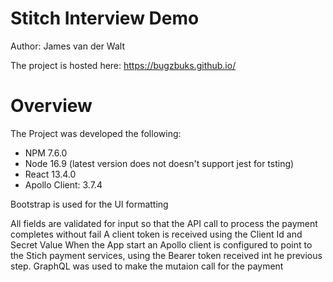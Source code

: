 # Stitch Interview Demo
Author: James van der Walt

The project is hosted here: https://bugzbuks.github.io/

# Overview

The Project was developed the following:
- NPM 7.6.0
- Node 16.9 (latest version does not doesn't support jest for tsting)
- React 13.4.0
- Apollo Client: 3.7.4

Bootstrap is used for the UI formatting

All fields are validated for input so that the API call to process the payment completes without fail
A client token is received using the Client Id and Secret Value
When the App start an Apollo client is configured to point to the Stich payment services, using the Bearer token received int he previous step. 
GraphQL was used to make the mutaion call for the payment
